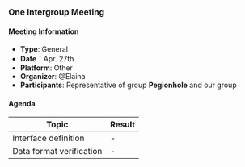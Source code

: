 ### One Intergroup Meeting

#### Meeting Information
- **Type**: General
- **Date**：Apr. 27th
- **Platform**: Other
- **Organizer**: @Elaina
- **Participants**: Representative of group **Pegionhole** and our group

#### Agenda
|Topic|Result|
|-|-|
|Interface definition|-|
|Data format verification|-|
